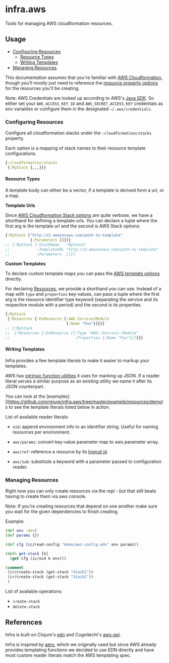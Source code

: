# infra.aws

Tools for managing AWS cloudformation resources.

## Usage 

- [Configuring Resources](#configuring-resources)
  - [Resource Types](#resource-types)
  - [Writing Templates](#writing-templates)
- [Managing Resources](#managing-resources)

This documentation assumes that you're familiar with [AWS Cloudformation](https://docs.aws.amazon.com/cloudformation/index.html), though you'll mostly just need to reference the [resource property options](https://docs.aws.amazon.com/AWSCloudFormation/latest/UserGuide/aws-template-resource-type-ref.html) for the resources you'll be creating.

Note: AWS Credentials are looked up according to AWS's [Java SDK](https://docs.aws.amazon.com/sdk-for-java/v1/developer-guide/credentials.html). So either set your `AWS_ACCESS_KEY_ID` and `AWS_SECRET_ACCESS_KEY` credentials as env variables or configure them in the designated `~/.aws/credentials`.

### Configuring Resources


Configure all cloudformation stacks under the `:cloudformation/stacks` property.

Each option is a mapping of stack names to their resource template configurations.

```clj
{:cloudformation/stacks  
 {:MyStack {,,,}}}
```

#### Resource Types

A template body can either be a vector, if a template is derived form a url, or a map.

**Template Urls**

Since [AWS Cloudformation Stack options](https://docs.aws.amazon.com/AWSCloudFormation/latest/APIReference/API_CreateStack.html) are quite verbose, we have a shorthand for defining a template urls. You can declare a tuple where the first arg is the template url and the second is AWS Stack options:

```clj
{:MyStack ["http:/s3.amazonaws.com/path-to-template"
           {:Parameters []}]}
;; {:MyStack {:StackName   "MyStack"
;;            :TemplateURL "http:/s3.amazonaws.com/path-to-template"
;;            :Parameters  []}}
```

**Custom Templates**

To declare custom template maps you can pass the [AWS template options](https://docs.aws.amazon.com/AWSCloudFormation/latest/UserGuide/template-anatomy.html) directly. 

For declaring [Resources](https://docs.aws.amazon.com/AWSCloudFormation/latest/UserGuide/resources-section-structure.html), we provide a shorthand you can use. Instead of a map with `type` and `properties` key-values, can pass a tuple where the first arg is the resource identifier type keyword (separating the service and its respective module with a period) and the second is its properties.

```clj
{:MyStack 
 {:Resources {:ExResource [:AWS.Service/Module
                           {:Name "Foo"}]}}}
;; {:MyStack 
;;  {:Resources {:ExResource [{:Type "AWS::Service::Module"
;;                             :Properties {:Name "Foo"}}]}}}
```

#### Writing Templates

Infra provides a few template literals to make it easier to markup your templates.

AWS has [intrinsic function utilities](https://docs.aws.amazon.com/AWSCloudFormation/latest/UserGuide/intrinsic-function-reference.html) it uses for marking up JSON. If a reader literal serves a similar purpose as an existing utility we name it after its JSON counterpart.

You can look at the [examples][(https://github.com/rejure/infra.aws/tree/master/example/resources/demo)s to see the template literals listed below in action. 

List of available reader literals: 

* `eid`: append environment info to an identifier string. Useful for naming resources per environment.

* `aws/params`: convert key-value parameter map to aws parameter array.

* `aws/ref`: reference a resource by its [logical id](https://docs.aws.amazon.com/AWSCloudFormation/latest/UserGuide/resources-section-structure.html).

* `aws/sub`: substitute a keyword with a parameter passed to configuration reader.

### Managing Resources

Right now you can only create resources via the repl - but that still beats having to create them via aws console.

Note: If you're creating resources that depend on one another make sure you wait for the given dependencies to finish creating.

Example: 

```clj
(def env :dev)
(def params {})

(def cfg (ic/read-config "demo/aws-config.edn" env params))

(defn get-stack [k]
  (get cfg (ic/eid k env)))

(comment 
 (ir/create-stack (get-stack "Stack1"))
 (ir/create-stack (get-stack "Stack2"))
 )
```

List of available operations: 

* `create-stack` 
* `delete-stack` 

## References

Infra is built on Clojure's [edn](https://github.com/edn-format/edn) and Cognitecht's [aws-api](https://github.com/cognitect-labs/aws-api).

Infra is inspired by [aero](https://github.com/juxt/aero), which we originally used but since AWS already provides templating functions we decided to use EDN directly and have most custom reader literals match the AWS templating spec.
